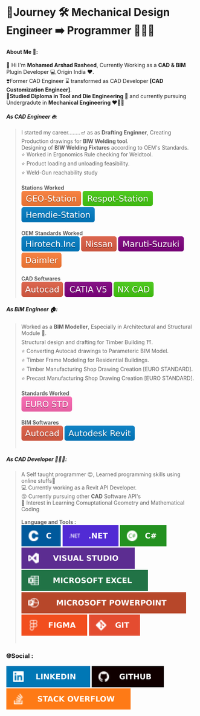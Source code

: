 
# 🚀Journey 🛠️ Mechanical Design Engineer ➡️ Programmer 👨🏻‍💻

#### About Me 💫:
👋 Hi I'm **Mohamed Arshad Rasheed**, Currently Working as a **CAD & BIM** Plugin Developer 💻 Origin India ❤️.<br>
❣️Former CAD Engineer ⌛️ transformed as CAD Developer **[CAD Customization Engineer]**.<br>
🌟**Studied Diploma in Tool and Die Engineering 🔩** and currently pursuing Undergradute in **Mechanical Engineering ❤️‍🔥**🌟

##### As CAD Engineer 🔥:
> I started my career........🪔 as as **Drafting Enginner**, Creating Production drawings for **BIW Welding tool**.<br>
> Designing of **BIW Welding Fixtures** according to OEM's Standards.<br>
> ⭐️ Worked in Ergonomics Rule checking for Weldtool.<br>
> ⭐️ Product loading and unloading feasibility.<br>
> ⭐️ Weld-Gun reachability study <br><br>
>**Stations Worked** <br>
>![Geostation](https://github.com/arshadrasheed/arshadrasheed/blob/main/Images/Geo%20Station.svg)
>![Respot](https://github.com/arshadrasheed/arshadrasheed/blob/main/Images/Respot%20Station.svg)
>![Hem-Die](https://github.com/arshadrasheed/arshadrasheed/blob/main/Images/Hemdie%20Station.svg)<br><br>
>**OEM Standards Worked** <br>
>![Hirotec](https://github.com/arshadrasheed/arshadrasheed/blob/main/Images/Hirotech.svg)
>![Nissan](https://github.com/arshadrasheed/arshadrasheed/blob/main/Images/Nissan.svg)
>![Suzuki](https://github.com/arshadrasheed/arshadrasheed/blob/main/Images/Maruti%20Suzuki.svg)
>![Daimler](https://github.com/arshadrasheed/arshadrasheed/blob/main/Images/Daimler.svg)<br><br>
> **CAD Softwares**<br>
![AutoCad](https://github.com/arshadrasheed/arshadrasheed/blob/main/Images/Autocad.svg) ![CATIA V5](https://github.com/arshadrasheed/arshadrasheed/blob/main/Images/CATIA%20V5.svg) ![NX CAD](https://github.com/arshadrasheed/arshadrasheed/blob/main/Images/NX%20CAD.svg) 

##### As BIM Engineer 🏠: 
>Worked as a **BIM Modeller**, Especially in Architectural and Structural Module 🧱. <br>
>Structural design and drafting for Timber Building ⛩.<br>
>⭐️ Converting Autocad drawings to Parameteric BIM Model.<br>
>⭐️ Timber Frame Modeling for Residential Buildings.<br>
>⭐️ Timber Manufacturing Shop Drawing Creation [EURO STANDARD].<br>
>⭐️ Precast Manufacturing Shop Drawing Creation [EURO STANDARD].<br><br>
>**Standards Worked** <br>
>![EURO STD](https://github.com/arshadrasheed/arshadrasheed/blob/main/Images/EURO%20STD.svg)<br><br>
> **BIM Softwares**<br>
![AutoCad](https://github.com/arshadrasheed/arshadrasheed/blob/main/Images/Autocad.svg) ![Autodesk Revit](https://github.com/arshadrasheed/arshadrasheed/blob/main/Images/Autodesk%20Revit.svg)<br><br>

##### As CAD Developer 👨🏻‍💻:
>A Self taught programmer 😍, Learned programming skills using online stuffs🤗 <br>
>💻 Currently working as a Revit API Developer.<br>
>😵 Currently pursuing other **CAD** Software API's <br>
>🎯 Interest in Learning Comuptational Geometry and Mathematical Coding <br><br>
>**Language and Tools :**<br>
>![C](https://github.com/arshadrasheed/arshadrasheed/blob/main/Images/C.svg) ![dotnet](https://github.com/arshadrasheed/arshadrasheed/blob/main/Images/dot%20net.svg) ![Csharp](https://github.com/arshadrasheed/arshadrasheed/blob/main/Images/Csharp.svg) 
![VS](https://github.com/arshadrasheed/arshadrasheed/blob/main/Images/Visual%20Studio.svg) 
![Excel](https://github.com/arshadrasheed/arshadrasheed/blob/main/Images/Excel.svg) <br>
![Power Point](https://github.com/arshadrasheed/arshadrasheed/blob/main/Images/power%20point.svg) 
![Figma](https://github.com/arshadrasheed/arshadrasheed/blob/main/Images/figma.svg) ![Git](https://github.com/arshadrasheed/arshadrasheed/blob/main/Images/git.svg)<br><br>

### 🌐Social : <br>
[![LinkedIn](https://github.com/arshadrasheed/arshadrasheed/blob/main/Images/Linkedin.svg)](https://www.linkedin.com/in/mohamed-arshad-797513166/)
[![github](https://github.com/arshadrasheed/arshadrasheed/blob/main/Images/Github.svg)](https://github.com/arshadrasheed)
[![stackOverflow](https://github.com/arshadrasheed/arshadrasheed/blob/main/Images/stackover%20flow.svg)](https://stackoverflow.com/users/13355199/arshad-rasheed)



